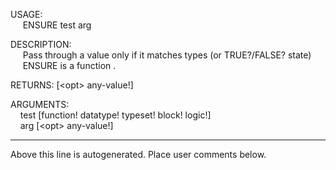 USAGE:  
&nbsp;&nbsp;&nbsp;&nbsp;&nbsp;ENSURE&nbsp;test&nbsp;arg&nbsp;  
  
DESCRIPTION:  
&nbsp;&nbsp;&nbsp;&nbsp;&nbsp;Pass&nbsp;through&nbsp;a&nbsp;value&nbsp;only&nbsp;if&nbsp;it&nbsp;matches&nbsp;types&nbsp;(or&nbsp;TRUE?/FALSE?&nbsp;state)  
&nbsp;&nbsp;&nbsp;&nbsp;&nbsp;ENSURE&nbsp;is&nbsp;a&nbsp;function&nbsp;.  
  
RETURNS:&nbsp;[&lt;opt&gt;&nbsp;any-value!]  
  
ARGUMENTS:  
&nbsp;&nbsp;&nbsp;&nbsp;test&nbsp;[function!&nbsp;datatype!&nbsp;typeset!&nbsp;block!&nbsp;logic!]  
&nbsp;&nbsp;&nbsp;&nbsp;arg&nbsp;[&lt;opt&gt;&nbsp;any-value!]  
___
Above this line is autogenerated. Place user comments below.